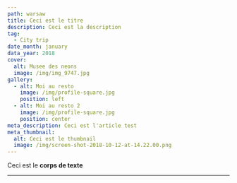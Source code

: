 ```yaml
---
path: warsaw
title: Ceci est le titre
description: Ceci est la description
tag:
  - City trip
date_month: january
data_year: 2018
cover:
  alt: Musee des neons
  image: /img/img_9747.jpg
gallery:
  - alt: Moi au resto
    image: /img/profile-square.jpg
    position: left
  - alt: Moi au resto 2
    image: /img/profile-square.jpg
    position: center
meta_description: Ceci est l'article test
meta_thumbnail:
  alt: Ceci est le thumbnail
  image: /img/screen-shot-2018-10-12-at-14.22.00.png
---
```

Ceci est le **corps de texte**

****
